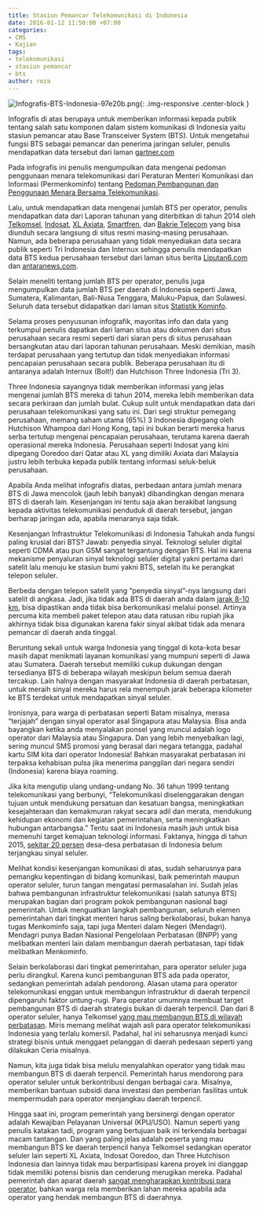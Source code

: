 ```yaml
---
title: Stasiun Pemancar Telekomunikasi di Indonesia
date: 2016-01-12 11:50:00 +07:00
categories:
- CMS
- Kajian
tags:
- telekomunikasi
- stasiun pemancar
- bts
author: reza
---
```


![Infografis-BTS-Indonesia-97e20b.png](/uploads/Infografis-BTS-Indonesia-97e20b.png){: .img-responsive .center-block }

Infografis di atas berupaya untuk memberikan informasi kepada publik tentang salah satu komponen dalam sistem komunikasi di Indonesia yaitu stasiun pemancar atau Base Transceiver System (BTS). Untuk mengetahui fungsi BTS sebagai pemancar dan penerima jaringan seluler, penulis mendapatkan data tersebut dari laman [gartner.com](http://www.gartner.com/it-glossary/bts-base-transceiver-station)

Pada infografis ini penulis mengumpulkan data mengenai pedoman penggunaan menara telekomunikasi dari Peraturan Menteri Komunikasi dan Informasi (Permenkominfo) tentang [Pedoman Pembangunan dan Penggunaan Menara Bersama Telekomunikasi](http://www.postel.go.id/content/ID/regulasi/standardisasi/kepmen/permen_nomor_02-2008.pdf).

Lalu, untuk mendapatkan data mengenai jumlah BTS per operator, penulis mendapatkan data dari Laporan tahunan yang diterbitkan di tahun 2014 oleh [Telkomsel](http://www.telkomsel.com/media/upload/annualreport/AR_TSEL2014.pdf), [Indosat](http://assets.indosatooredoo.com/Assets/Upload/PDF/Laporan%20Tahunan/Indo/AR%20INDOSAT%202014_INDO_25%20mei.pdf), [XL Axiata](http://www.xl.co.id/ss/Satellite?blobcol=urldata&blobheader=application%2Fpdf&blobkey=id&blobtable=MungoBlobs&blobwhere=1364677187312&ssbinary=true), [Smartfren](http://www.smartfren.com/assets/corporate/img/annual/pdf/ar5-2014.pdf), dan [Bakrie Telecom](http://www.bakrietelecom.com/box/dwdoc/PT_Bakrie_Telecom_Tbk_Annual_Report_tahun_buku_2014.pdf?PHPSESSID=9de8b5cd2994f59458a17ad8a15f24b3) yang bisa diunduh secara langsung di situs resmi masing-masing perusahaan. Namun, ada beberapa perusahaan yang tidak menyediakan data secara publik seperti Tri Indonesia dan Internux sehingga penulis mendapatkan data BTS kedua perusahaan tersebut dari laman situs berita [Liputan6.com](http://tekno.liputan6.com/read/2309786/begini-aksi-bos-tri-indonesia-layani-pelanggan) dan [antaranews.com](http://www.antaranews.com/berita/457836/bolt-akan-perbanyak-jumlah-bts).

Selain meneliti tentang jumlah BTS per operator, penulis juga mengumpulkan data jumlah BTS per daerah di Indonesia seperti Jawa, Sumatera, Kalimantan, Bali-Nusa Tenggara, Maluku-Papua, dan Sulawesi. Seluruh data tersebut didapatkan dari laman situs [Statistik Kominfo](http://statistik.kominfo.go.id/site/data?idtree=340&iddoc=1303&data-data_page=2).

Selama proses penyusunan infografik, mayoritas info dan data yang terkumpul penulis dapatkan dari laman situs atau dokumen dari situs perusahaan secara resmi seperti dari siaran pers di situs perusahaan bersangkutan atau dari laporan tahunan perusahaan. Meski demikian, masih terdapat perusahaan yang tertutup dan tidak menyediakan informasi pencapaian perusahaan secara publik. Beberapa perusahaan itu di antaranya adalah Internux (Bolt!) dan Hutchison Three Indonesia (Tri 3).

Three Indonesia sayangnya tidak memberikan informasi yang jelas mengenai jumlah BTS mereka di tahun 2014, mereka lebih memberikan data secara perkiraan dan jumlah bulat. Cukup sulit untuk mendapatkan data dari perusahaan telekomunikasi yang satu ini. Dari segi struktur pemegang perusahaan, memang saham utama (65%) 3 Indonesia dipegang oleh Hutchison Whampoa dari Hong Kong, tapi ini bukan berarti mereka harus serba tertutup mengenai pencapaian perusahaan, terutama karena daerah operasional mereka Indonesia. Perusahaan seperti Indosat yang kini dipegang Ooredoo dari Qatar atau XL yang dimiliki Axiata dari Malaysia justru lebih terbuka kepada publik tentang informasi seluk-beluk perusahaan.

Apabila Anda melihat infografis diatas, perbedaan antara jumlah menara BTS di Jawa mencolok (jauh lebih banyak)  dibandingkan dengan menara BTS di daerah lain. Kesenjangan ini tentu saja akan berakibat langsung kepada aktivitas telekomunikasi penduduk di daerah tersebut, jangan berharap jaringan ada, apabila menaranya saja tidak.

Kesenjangan Infrastruktur Telekomunikasi di Indonesia
Tahukah anda fungsi paling krusial dari BTS? Jawab: penyedia sinyal. Teknologi seluler digital seperti CDMA atau pun GSM sangat tergantung dengan BTS. Hal ini karena mekanisme penyaluran sinyal teknologi seluler digital yakni pertama dari satelit lalu menuju ke stasiun bumi yakni BTS, setelah itu ke perangkat telepon seluler.

Berbeda dengan telepon satelit yang “penyedia sinyal”-nya langsung dari satelit di angkasa. Jadi, jika tidak ada BTS di daerah anda dalam [jarak 8-10 km](http://radius%20sinyal%20BTS,%20http://mycell2line.com/index.php/serba-serbi/43-mengenal-singkat-apa-itu-bts), bisa dipastikan anda tidak bisa berkomunikasi melalui ponsel. Artinya percuma kita membeli paket telepon atau data ratusan ribu rupiah jika akhirnya tidak bisa digunakan karena fakir sinyal akibat tidak ada menara pemancar di daerah anda tinggal.

Beruntung sekali untuk warga Indonesia yang tinggal di kota-kota besar masih dapat menikmati layanan komunikasi yang mumpuni seperti di Jawa atau Sumatera. Daerah tersebut memiliki cukup dukungan dengan tersedianya BTS di beberapa wilayah meskipun belum semua daerah tercakup. Lain halnya dengan masyarakat Indonesia di daerah perbatasan, untuk meraih sinyal mereka harus rela menempuh jarak beberapa kilometer ke BTS terdekat untuk mendapatkan sinyal seluler.

Ironisnya, para warga di perbatasan seperti Batam misalnya, merasa “terjajah” dengan sinyal operator asal Singapura atau Malaysia. Bisa anda bayangkan ketika anda menyalakan ponsel yang muncul adalah logo operator dari Malaysia atau Singapura. Dan yang lebih menyebalkan lagi, sering muncul SMS promosi yang berasal dari negara tetangga, padahal kartu SIM kita dari operator Indonesia! Bahkan masyarakat perbatasan ini terpaksa kehabisan pulsa jika menerima panggilan dari negara sendiri (Indonesia) karena biaya roaming.

Jika kita mengutip ulang undang-undang No. 36 tahun 1999 tentang telekomunikasi yang berbunyi, “Telekomunikasi diselenggarakan dengan tujuan untuk mendukung persatuan dan kesatuan bangsa, meningkatkan kesejahteraan dan kemakmuran rakyat secara adil dan merata, mendukung kehidupan ekonomi dan kegiatan pemerintahan, serta meningkatkan hubungan antarbangsa.” Tentu saat ini Indonesia masih jauh untuk bisa memenuhi target kemajuan teknologi informasi. Faktanya, hingga di tahun 2015, [sekitar 20 persen](http://nasional.tempo.co/read/news/2015/07/08/058682327/daerah-perbatasan-fakir-sinyal-dan-kurang-listrik) desa-desa perbatasan di Indonesia belum terjangkau sinyal seluler.

Melihat kondisi kesenjangan komunikasi di atas, sudah seharusnya para pemangku kepentingan di bidang komunikasi, baik pemerintah maupun operator seluler, turun tangan mengatasi permasalahan ini. Sudah jelas bahwa pembangunan infrastruktur telekomunikasi (salah satunya BTS) merupakan bagian dari program pokok pembangunan nasional bagi pemerintah. Untuk menguatkan langkah pembangunan, seluruh elemen pemerintahan dari tingkat menteri harus saling berkolaborasi, bukan hanya tugas Menkominfo saja, tapi juga Menteri dalam Negeri (Mendagri). Mendagri punya Badan Nasional Pengelolaan Perbatasan (BNPP) yang melibatkan menteri lain dalam membangun daerah perbatasan, tapi tidak melibatkan Menkominfo.

Selain berkolaborasi dari tingkat pemerintahan, para operator seluler juga perlu dirangkul. Karena kunci pembangunan BTS ada pada operator, sedangkan pemerintah adalah pendorong. Alasan utama para operator telekomunikasi enggan untuk membangun infrastruktur di daerah terpencil dipengaruhi faktor untung-rugi. Para operator umumnya membuat target pembangunan BTS di daerah strategis bukan di daerah terpencil. Dan dari 8 operator seluler, hanya Telkomsel [yang mau membangun BTS di wilayah perbatasan](http://industri.bisnis.com/read/20150816/101/462932/enggan-bangun-bts-di-perbatasan-kominfo-baru-telkomsel-yang-merah-putih). Miris memang melihat wajah asli para operator telekomunikasi Indonesia yang terlalu komersil. Padahal, hal ini seharusnya menjadi kunci strategi bisnis untuk menggaet pelanggan di daerah pedesaan seperti yang dilakukan Ceria misalnya.

Namun, kita juga tidak bisa melulu menyalahkan operator yang tidak mau membangun BTS di daerah terpencil. Pemerintah harus mendorong para operator seluler untuk berkontribusi dengan berbagai cara. Misalnya, memberikan bantuan subsidi dana investasi dan pemberian fasilitas untuk mempermudah para operator menjangkau daerah terpencil.

Hingga saat ini, program pemerintah yang bersinergi dengan operator adalah Kewajiban Pelayanan Universal (KPU/USO). Namun seperti yang penulis katakan tadi, program yang bertujuan baik ini terkendala berbagai macam tantangan. Dan yang paling jelas adalah peserta yang mau membangun BTS ke daerah terpencil hanya Telkomsel sedangkan operator seluler lain seperti XL Axiata, Indosat Ooredoo, dan Three Hutchison Indonesia dan lainnya tidak mau berpartisipasi karena proyek ini dianggap tidak memiliki potensi bisnis dan cenderung merugikan mereka. Padahal pemerintah dan aparat daerah [sangat mengharapkan kontribusi para operator](http://www.tritunggalmuliawisesa.com/purwokerto/operator-bangun-jaringan-di-pelosok-pemerintah-siap-subsidi), bahkan warga rela memberikan lahan mereka apabila ada operator yang hendak membangun BTS di daerahnya.